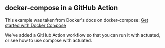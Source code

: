 ## docker-compose in a GitHub Action

This example was taken from Docker's docs on docker-compose: [Get started with Docker Compose](https://docs.docker.com/compose/gettingstarted/)

We've added a GitHub Action workflow so that you can run it with actuated, or see how to use compose with actuated.

